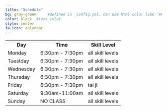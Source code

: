 ```yaml
---
title: "Schedule"
bg: gray-green     #defined in _config.yml, can use html color like '#010101'
color: black  #text color
style: center
fa-icon: calendar
---
```

<div class="container">
    <div class="row">
        <div class="col-md-6 col-md-offset-3">
            <div class="schedule">
                <table>
                    <tr>
                        <th>Day</th><th>Time</th><th>Skill Level</th>
                    </tr>
                    <tr>
                        <td>Monday</td><td>6:30pm - 7:30pm</td><td>all skill levels</td>
                    <tr>
                    <tr class="odd">
                        <td>Tuestday</td><td>6:30pm - 7:30pm</td><td>all skill levels</td>
                    <tr>
                    <tr>
                        <td>Wednesday</td><td>6:30pm - 7:30pm</td><td>all skill levels</td>
                    <tr>
                    <tr>
                        <td>Thursday</td><td>6:30pm - 7:30pm</td><td>all skill levels</td>
                    <tr>
                    <tr>
                        <td>Friday</td><td>6:30pm - 7:30pm</td><td>tai ji</td>
                    <tr>
                    <tr>
                        <td>Saturday</td><td>9:30am-11:00am</td><td>all skill levels</td>
                    <tr>     
                    <tr>
                        <td>Sunday</td><td>NO CLASS</td><td>all skill levels</td>
                    <tr>               
                </table>
            </div>
        </div>
    </div>
</div>
